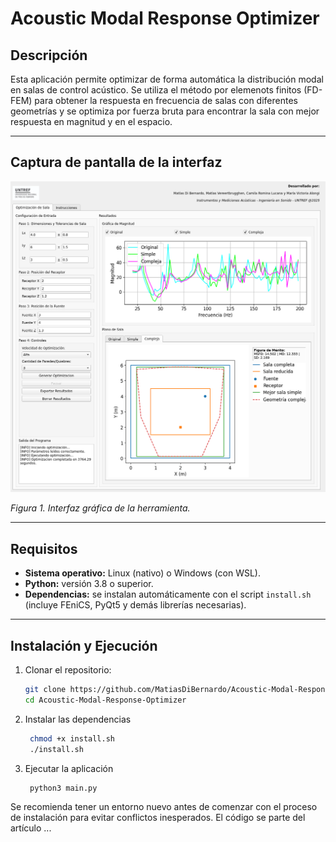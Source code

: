 # Acoustic Modal Response Optimizer

## Descripción

Esta aplicación permite optimizar de forma automática la distribución modal en salas de control acústico. Se utiliza el método por elemenots finitos (FD-FEM) para obtener la respuesta en frecuencia de salas con diferentes geometrías y se optimiza por fuerza bruta para encontrar la sala con mejor respuesta en magnitud y en el espacio. 

---

## Captura de pantalla de la interfaz

![Vista de la GUI](aux/GUI_screen.PNG)

*Figura 1. Interfaz gráfica de la herramienta.*

---

## Requisitos

- **Sistema operativo:** Linux (nativo) o Windows (con WSL).
- **Python:** versión 3.8 o superior.
- **Dependencias:** se instalan automáticamente con el script `install.sh` (incluye FEniCS, PyQt5 y demás librerías necesarias).

---

## Instalación y Ejecución

1. Clonar el repositorio:
   ```bash
   git clone https://github.com/MatiasDiBernardo/Acoustic-Modal-Response-Optimizer.git
   cd Acoustic-Modal-Response-Optimizer
   ```
2. Instalar las dependencias
   ```bash
    chmod +x install.sh
    ./install.sh
   ```
3. Ejecutar la aplicación
   ```bash
    python3 main.py
   ```

Se recomienda tener un entorno nuevo antes de comenzar con el proceso de instalación para evitar conflictos inesperados.
El código se parte del artículo ...

